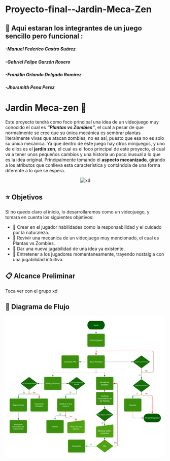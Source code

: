 # Proyecto-final--Jardin-Meca-Zen
## 👥 Aqui estaran los integrantes de un juego sencillo pero funcional :

##### -*Manuel Federico Castro Suárez*
##### -*Gabriel Felipe Garzón Rosero*
##### -*Franklin Orlando Delgado Ramirez*
##### -*Jhorsmith Pena Perez*
# Jardin Meca-zen 🤖
Este proyecto tendrá como foco principal una idea de un videojuego muy conocido el cual es ***“Plantas vs Zombies”***, el cual a pesar de que normalmente se cree que su única mecánica es sembrar plantas literalmente vivas que atacan zombies, no es así, puesto que esa no es solo su única mecánica. Ya que dentro de este juego hay otros minijuegos, y uno de ellos es el **jardín zen**, el cual es el foco principal de este proyecto, el cual va a tener unos pequeños cambios y una historia un poco inusual a lo que es la idea original. Principalmente tomando el **aspecto mecanizado**, girando a los atributos que conlleva esta característica y contándola de una forma diferente a lo que se espera.

<div align="center">
  <img src="https://images-wixmp-ed30a86b8c4ca887773594c2.wixmp.com/f/910ef7ee-7fcd-4f55-9b6c-f2056fdda32c/dggelts-cddcc3f9-ca0d-4ef5-9c26-feffa101e690.png?token=eyJ0eXAiOiJKV1QiLCJhbGciOiJIUzI1NiJ9.eyJzdWIiOiJ1cm46YXBwOjdlMGQxODg5ODIyNjQzNzNhNWYwZDQxNWVhMGQyNmUwIiwiaXNzIjoidXJuOmFwcDo3ZTBkMTg4OTgyMjY0MzczYTVmMGQ0MTVlYTBkMjZlMCIsIm9iaiI6W1t7InBhdGgiOiJcL2ZcLzkxMGVmN2VlLTdmY2QtNGY1NS05YjZjLWYyMDU2ZmRkYTMyY1wvZGdnZWx0cy1jZGRjYzNmOS1jYTBkLTRlZjUtOWMyNi1mZWZmYTEwMWU2OTAucG5nIn1dXSwiYXVkIjpbInVybjpzZXJ2aWNlOmZpbGUuZG93bmxvYWQiXX0.mYwsYl0_f66TMJ7jIcQxcyyQzSVtMXHnscldHHXQbTM" alt="xd" width="600px">
</div>

## ⭐ Objetivos  
Si no quedo claro al inicio, lo desarrollaremos como un videojuego, y tomara en cuenta los siguientes objetivos:
- 🌱 Crear en el jugador habilidades como la responsabilidad y el cuidado por la naturaleza.
- 🌱 Revivir una mecanica de un videojuego muy mencionado, el cual es Plantas vs Zombies.
- 🌱 Dar una nueva jugabilidad de una idea ya existente.
- 🌱 Entretener a los jugadores momentaneamente, trayendo nostalgia con una jugabilidad intuitiva.

## 📋 Alcance Preliminar  
Toca ver con el grupo xd  

## 🌷 Diagrama de Flujo
<div align="center">
  <img src="https://github.com/Programacion-UNAL202024-2/Proyecto-final---Jardin-Meca-zen/blob/main/_Diagrama%20de%20flujo%20(1).png" alt="xd" width="900px">
</div>

